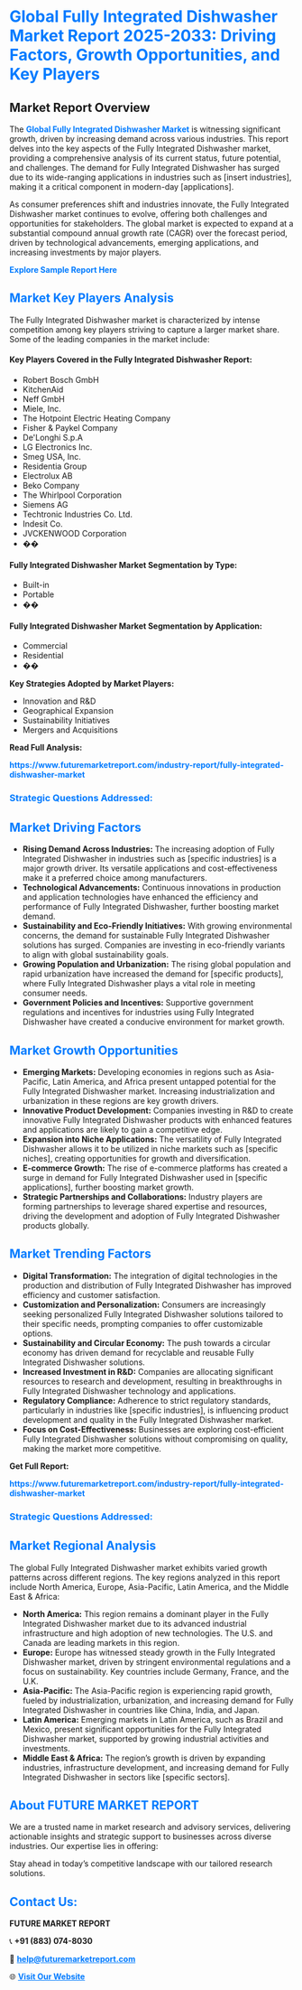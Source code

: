 <h1 style="color: #007BFF;">Global Fully Integrated Dishwasher Market Report 2025-2033: Driving Factors, Growth Opportunities, and Key Players</h1>

<section id="overview">
<h2>Market Report Overview</h2>
<p>The <a href="https://www.futuremarketreport.com/industry-report/fully-integrated-dishwasher-market" style="color: #007BFF; text-decoration: none;"><strong>Global Fully Integrated Dishwasher Market</strong></a> is witnessing significant growth, driven by increasing demand across various industries. This report delves into the key aspects of the Fully Integrated Dishwasher market, providing a comprehensive analysis of its current status, future potential, and challenges. The demand for Fully Integrated Dishwasher has surged due to its wide-ranging applications in industries such as [insert industries], making it a critical component in modern-day [applications].</p>
<p>As consumer preferences shift and industries innovate, the Fully Integrated Dishwasher market continues to evolve, offering both challenges and opportunities for stakeholders. The global market is expected to expand at a substantial compound annual growth rate (CAGR) over the forecast period, driven by technological advancements, emerging applications, and increasing investments by major players.</p>
</section>

<section id="overview">
<p><a href="https://www.futuremarketreport.com/request-sample/reportId=118154" style="color: #007BFF; text-decoration: none;"><strong>Explore Sample Report Here</strong></a></p>
</section>

<section id="key-players">
<h2 style="color: #007BFF;">Market Key Players Analysis</h2>
<p>The Fully Integrated Dishwasher market is characterized by intense competition among key players striving to capture a larger market share. Some of the leading companies in the market include:</p>
<h4>Key Players Covered in the Fully Integrated Dishwasher Report:</h4>
<ul><li>Robert Bosch GmbH</li><li>KitchenAid</li><li>Neff GmbH</li><li>Miele, Inc.</li><li>The Hotpoint Electric Heating Company</li><li>Fisher &amp; Paykel Company</li><li>De&#039;Longhi S.p.A</li><li>LG Electronics Inc.</li><li>Smeg USA, Inc.</li><li>Residentia Group</li><li>Electrolux AB</li><li>Beko Company</li><li>The Whirlpool Corporation</li><li>Siemens AG</li><li>Techtronic Industries Co. Ltd.</li><li>Indesit Co.</li><li>JVCKENWOOD Corporation</li><li>��</li></ul>
<h4>Fully Integrated Dishwasher Market Segmentation by Type:</h4>
<ul><li>Built-in</li><li>Portable</li><li>��</li></ul>

<h4>Fully Integrated Dishwasher Market Segmentation by Application:</h4>
<ul><li>Commercial</li><li>Residential</li><li>��</li></ul>
<p><strong>Key Strategies Adopted by Market Players:</strong></p>
<ul>
<li>Innovation and R&D</li>
<li>Geographical Expansion</li>
<li>Sustainability Initiatives</li>
<li>Mergers and Acquisitions</li>
</ul>
</section>

<section>
<p><strong>Read Full Analysis: </strong></p><a href="https://www.futuremarketreport.com/industry-report/fully-integrated-dishwasher-market" style="color: #007BFF; text-decoration: none;"><strong>https://www.futuremarketreport.com/industry-report/fully-integrated-dishwasher-market</strong></a>
<h3 style="color: #007BFF;">Strategic Questions Addressed:</h3>
</section>

<section id="driving-factors">
<h2 style="color: #007BFF;">Market Driving Factors</h2>
<ul>
<li><strong>Rising Demand Across Industries:</strong> The increasing adoption of Fully Integrated Dishwasher in industries such as [specific industries] is a major growth driver. Its versatile applications and cost-effectiveness make it a preferred choice among manufacturers.</li>
<li><strong>Technological Advancements:</strong> Continuous innovations in production and application technologies have enhanced the efficiency and performance of Fully Integrated Dishwasher, further boosting market demand.</li>
<li><strong>Sustainability and Eco-Friendly Initiatives:</strong> With growing environmental concerns, the demand for sustainable Fully Integrated Dishwasher solutions has surged. Companies are investing in eco-friendly variants to align with global sustainability goals.</li>
<li><strong>Growing Population and Urbanization:</strong> The rising global population and rapid urbanization have increased the demand for [specific products], where Fully Integrated Dishwasher plays a vital role in meeting consumer needs.</li>
<li><strong>Government Policies and Incentives:</strong> Supportive government regulations and incentives for industries using Fully Integrated Dishwasher have created a conducive environment for market growth.</li>
</ul>
</section>

<section id="growth-opportunities">
<h2 style="color: #007BFF;">Market Growth Opportunities</h2>
<ul>
<li><strong>Emerging Markets:</strong> Developing economies in regions such as Asia-Pacific, Latin America, and Africa present untapped potential for the Fully Integrated Dishwasher market. Increasing industrialization and urbanization in these regions are key growth drivers.</li>
<li><strong>Innovative Product Development:</strong> Companies investing in R&D to create innovative Fully Integrated Dishwasher products with enhanced features and applications are likely to gain a competitive edge.</li>
<li><strong>Expansion into Niche Applications:</strong> The versatility of Fully Integrated Dishwasher allows it to be utilized in niche markets such as [specific niches], creating opportunities for growth and diversification.</li>
<li><strong>E-commerce Growth:</strong> The rise of e-commerce platforms has created a surge in demand for Fully Integrated Dishwasher used in [specific applications], further boosting market growth.</li>
<li><strong>Strategic Partnerships and Collaborations:</strong> Industry players are forming partnerships to leverage shared expertise and resources, driving the development and adoption of Fully Integrated Dishwasher products globally.</li>
</ul>
</section>

<section id="trending-factors">
<h2 style="color: #007BFF;">Market Trending Factors</h2>
<ul>
<li><strong>Digital Transformation:</strong> The integration of digital technologies in the production and distribution of Fully Integrated Dishwasher has improved efficiency and customer satisfaction.</li>
<li><strong>Customization and Personalization:</strong> Consumers are increasingly seeking personalized Fully Integrated Dishwasher solutions tailored to their specific needs, prompting companies to offer customizable options.</li>
<li><strong>Sustainability and Circular Economy:</strong> The push towards a circular economy has driven demand for recyclable and reusable Fully Integrated Dishwasher solutions.</li>
<li><strong>Increased Investment in R&D:</strong> Companies are allocating significant resources to research and development, resulting in breakthroughs in Fully Integrated Dishwasher technology and applications.</li>
<li><strong>Regulatory Compliance:</strong> Adherence to strict regulatory standards, particularly in industries like [specific industries], is influencing product development and quality in the Fully Integrated Dishwasher market.</li>
<li><strong>Focus on Cost-Effectiveness:</strong> Businesses are exploring cost-efficient Fully Integrated Dishwasher solutions without compromising on quality, making the market more competitive.</li>
</ul>
</section>

<section>
<p><strong>Get Full Report: </strong></p><a href="https://www.futuremarketreport.com/industry-report/fully-integrated-dishwasher-market" style="color: #007BFF; text-decoration: none;"><strong>https://www.futuremarketreport.com/industry-report/fully-integrated-dishwasher-market</strong></a>
<h3 style="color: #007BFF;">Strategic Questions Addressed:</h3>
</section>


<section id="regional-analysis">
<h2 style="color: #007BFF;">Market Regional Analysis</h2>
<p>The global Fully Integrated Dishwasher market exhibits varied growth patterns across different regions. The key regions analyzed in this report include North America, Europe, Asia-Pacific, Latin America, and the Middle East & Africa:</p>
<ul>
<li><strong>North America:</strong> This region remains a dominant player in the Fully Integrated Dishwasher market due to its advanced industrial infrastructure and high adoption of new technologies. The U.S. and Canada are leading markets in this region.</li>
<li><strong>Europe:</strong> Europe has witnessed steady growth in the Fully Integrated Dishwasher market, driven by stringent environmental regulations and a focus on sustainability. Key countries include Germany, France, and the U.K.</li>
<li><strong>Asia-Pacific:</strong> The Asia-Pacific region is experiencing rapid growth, fueled by industrialization, urbanization, and increasing demand for Fully Integrated Dishwasher in countries like China, India, and Japan.</li>
<li><strong>Latin America:</strong> Emerging markets in Latin America, such as Brazil and Mexico, present significant opportunities for the Fully Integrated Dishwasher market, supported by growing industrial activities and investments.</li>
<li><strong>Middle East & Africa:</strong> The region’s growth is driven by expanding industries, infrastructure development, and increasing demand for Fully Integrated Dishwasher in sectors like [specific sectors].</li>
</ul>
</section>

<footer>
<h2 style="color: #007BFF;">About FUTURE MARKET REPORT</h2>
<p>We are a trusted name in market research and advisory services, delivering actionable insights and strategic support to businesses across diverse industries. Our expertise lies in offering:</p>

<p>Stay ahead in today’s competitive landscape with our tailored research solutions.</p>

<h2 style="color: #007BFF;">Contact Us:</h2>
<p><strong>FUTURE MARKET REPORT</strong></p>
<p>📞 <strong>+91 (883) 074-8030</strong></p>
<p>📧 <strong><a href="mailto:help@futuremarketreport.com" style="color: #007BFF;">help@futuremarketreport.com</a></strong></p>
<p>🌐 <strong><a href="https://www.futuremarketreport.com/" style="color: #007BFF;">Visit Our Website</a></strong></p>
</footer>